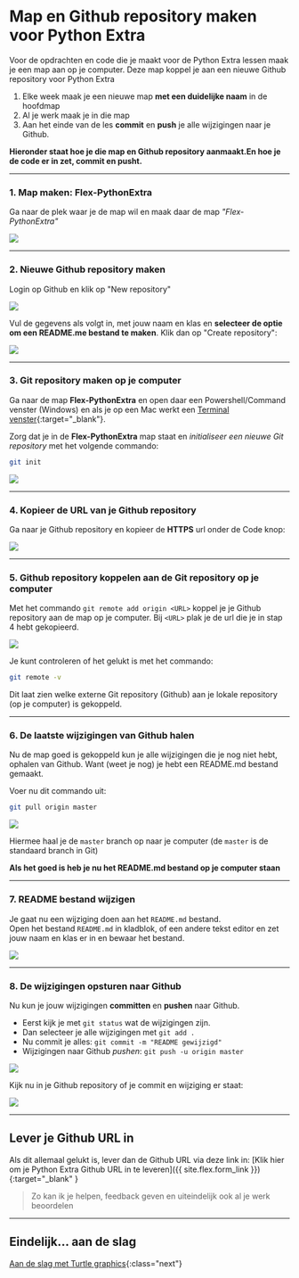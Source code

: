 # Map en Github repository maken voor Python Extra

Voor de opdrachten en code die je maakt voor de Python Extra lessen maak je een map aan op je computer. Deze map koppel je aan een nieuwe Github repository voor Python Extra

1. Elke week maak je een nieuwe map **met een duidelijke naam** in de hoofdmap
2. Al je werk maak je in die map
3. Aan het einde van de les **commit** en **push** je alle wijzigingen naar je Github.

**Hieronder staat hoe je die map en Github repository aanmaakt.En hoe je  de code er in zet, commit en pusht.**

---

### 1. Map maken: Flex-PythonExtra

Ga naar de plek waar je de map wil en maak daar de map *"Flex-PythonExtra"*

![](map-pythonextra.png)

---

### 2. Nieuwe Github repository maken
Login op Github en klik op "New repository"

![](new_repository.png)

Vul de gegevens als volgt in, met jouw naam en klas en **selecteer de optie om een README.me bestand te maken**. Klik dan op "Create repository":

![](create_repo.png)

---

### 3. Git repository maken op je computer
Ga naar de map **Flex-PythonExtra** en open daar een Powershell/Command venster (Windows) en als je op een Mac werkt een [Terminal venster](mac_terminal){:target="_blank"}.

Zorg dat je in de **Flex-PythonExtra** map staat en *initialiseer een nieuwe Git repository* met het volgende commando:

```bash
git init
```

![](git_init.gif)

---

### 4. Kopieer de URL van je Github repository
Ga naar je Github repository en kopieer de **HTTPS** url onder de Code knop:

![](github_copy_url.gif)

---

### 5. Github repository koppelen aan de Git repository op je computer
Met het commando `git remote add origin <URL>` koppel je je Github repository aan de map op je computer. Bij `<URL>` plak je de url die je in stap 4 hebt gekopieerd.

![](git_remote_add.gif)

Je kunt controleren of het gelukt is met het commando: 

```bash
git remote -v
``` 

Dit laat zien welke externe Git repository (Github) aan je lokale repository (op je computer) is gekoppeld.

---

### 6. De laatste wijzigingen van Github halen
Nu de map goed is gekoppeld kun je alle wijzigingen die je nog niet hebt, ophalen van Github. Want (weet je nog) je hebt een README.md bestand gemaakt.

Voer nu dit commando uit:

```bash
git pull origin master
```

![](git_pull_origin_master.gif)

Hiermee haal je de `master` branch op naar je computer (de `master` is de standaard branch in Git)

**Als het goed is heb je nu het README.md bestand op je computer staan**

---

### 7. README bestand wijzigen
Je gaat nu een wijziging doen aan het `README.md` bestand.  
Open het bestand `README.md` in kladblok, of een andere tekst editor en zet jouw naam en klas er in en bewaar het bestand.

![](readme_edit.gif)

---

### 8. De wijzigingen opsturen naar Github
Nu kun je jouw wijzigingen **committen** en **pushen** naar Github. 

* Eerst kijk je met `git status` wat de wijzigingen zijn. 
* Dan selecteer je alle wijzigingen met `git add .` 
* Nu commit je alles: `git commit -m "README gewijzigd"`
* Wijzigingen naar Github *pushen*: `git push -u origin master`

![](git_commit_push.gif)

Kijk nu in je Github repository of je commit en wijziging er staat:

![](check_commit.gif)

---

## Lever je Github URL in 

Als dit allemaal gelukt is, lever dan de Github URL via deze link in:
[Klik hier om je Python Extra Github URL in te leveren]({{ site.flex.form_link }}){:target="_blank" }

> Zo kan ik je helpen, feedback geven en uiteindelijk ook al je werk beoordelen


---

## Eindelijk... aan de slag

[Aan de slag met Turtle graphics](../01-turtle-graphics/index.md){:class="next"}
